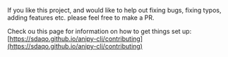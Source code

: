 If you like this project, and would like to help out fixing bugs, fixing typos, adding features etc. please feel free to make a PR. 

Check ou this page for information on how to get things set up: [https://sdaqo.github.io/anipy-cli/contributing](https://sdaqo.github.io/anipy-cli/contributing)
